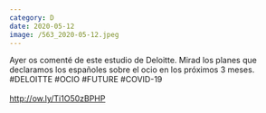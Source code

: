 ```yaml
--- 
category: D 
date: 2020-05-12 
image: /563_2020-05-12.jpeg 
--- 
```


Ayer os comenté de este estudio de Deloitte. Mirad los planes que declaramos los españoles sobre el ocio en los próximos 3 meses. #DELOITTE #OCIO #FUTURE #COVID-19<br><br>http://ow.ly/Ti1O50zBPHP